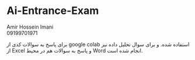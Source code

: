 # Ai-Entrance-Exam
Amir Hossein Imani  
09199701971

برای پاسخ به سوالات کدی از google colab استفاده شده. و برای سوال تحلیل داده نیز از Excel و پاسخ به سوالات هم در محیط Word انجام شده است.


